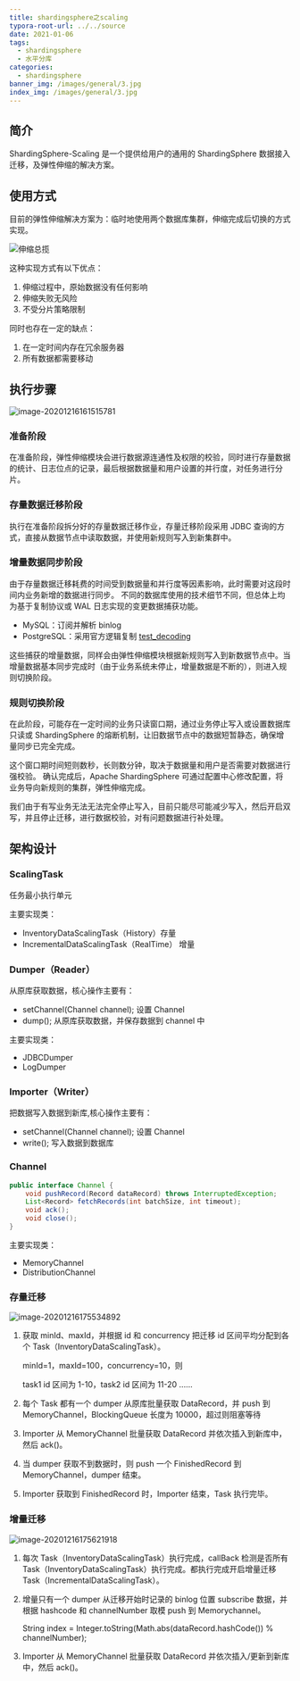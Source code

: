 ```yaml
---
title: shardingsphere之scaling
typora-root-url: ../../source
date: 2021-01-06
tags:
  - shardingsphere
  - 水平分库
categories:
  - shardingsphere
banner_img: /images/general/3.jpg
index_img: /images/general/3.jpg
---
```


## 简介

ShardingSphere-Scaling 是一个提供给用户的通用的 ShardingSphere 数据接入迁移，及弹性伸缩的解决方案。

## 使用方式

目前的弹性伸缩解决方案为：临时地使用两个数据库集群，伸缩完成后切换的方式实现。

![伸缩总揽](/images/shardingsphere-scaling-introduce/scaling-principle-overview.cn.png)

这种实现方式有以下优点：

1. 伸缩过程中，原始数据没有任何影响
2. 伸缩失败无风险
3. 不受分片策略限制

同时也存在一定的缺点：

1. 在一定时间内存在冗余服务器
2. 所有数据都需要移动

## 执行步骤

![image-20201216161515781](/images/shardingsphere-scaling-introduce/image-20201216161515781.png)

### 准备阶段

在准备阶段，弹性伸缩模块会进行数据源连通性及权限的校验，同时进行存量数据的统计、日志位点的记录，最后根据数据量和用户设置的并行度，对任务进行分片。

### 存量数据迁移阶段

执行在准备阶段拆分好的存量数据迁移作业，存量迁移阶段采用 JDBC 查询的方式，直接从数据节点中读取数据，并使用新规则写入到新集群中。

### 增量数据同步阶段

由于存量数据迁移耗费的时间受到数据量和并行度等因素影响，此时需要对这段时间内业务新增的数据进行同步。 不同的数据库使用的技术细节不同，但总体上均为基于复制协议或 WAL 日志实现的变更数据捕获功能。

- MySQL：订阅并解析 binlog
- PostgreSQL：采用官方逻辑复制 [test_decoding](https://www.postgresql.org/docs/9.4/test-decoding.html)

这些捕获的增量数据，同样会由弹性伸缩模块根据新规则写入到新数据节点中。当增量数据基本同步完成时（由于业务系统未停止，增量数据是不断的），则进入规则切换阶段。

### 规则切换阶段

在此阶段，可能存在一定时间的业务只读窗口期，通过业务停止写入或设置数据库只读或 ShardingSphere 的熔断机制，让旧数据节点中的数据短暂静态，确保增量同步已完全完成。

这个窗口期时间短则数秒，长则数分钟，取决于数据量和用户是否需要对数据进行强校验。 确认完成后，Apache ShardingSphere 可通过配置中心修改配置，将业务导向新规则的集群，弹性伸缩完成。

我们由于有写业务无法无法完全停止写入，目前只能尽可能减少写入，然后开启双写，并且停止迁移，进行数据校验，对有问题数据进行补处理。

## 架构设计

### ScalingTask

任务最小执行单元

主要实现类：

- InventoryDataScalingTask（History）存量
- IncrementalDataScalingTask（RealTime） 增量

### Dumper（Reader）

从原库获取数据，核心操作主要有：

- setChannel(Channel channel); 设置 Channel
- dump(); 从原库获取数据，并保存数据到 channel 中

主要实现类：

- JDBCDumper
- LogDumper

### Importer（Writer）

把数据写入数据到新库,核心操作主要有：

- setChannel(Channel channel); 设置 Channel
- write(); 写入数据到数据库

### Channel

```java
public interface Channel {
    void pushRecord(Record dataRecord) throws InterruptedException;
    List<Record> fetchRecords(int batchSize, int timeout);
    void ack();
    void close();
}

```

主要实现类：

- MemoryChannel
- DistributionChannel

### 存量迁移

![image-20201216175534892](/images/shardingsphere-scaling-introduce/image-20201216175534892.png)

1. 获取 minId、maxId，并根据 id 和 concurrency 把迁移 id 区间平均分配到各个 Task（InventoryDataScalingTask）。

   minId=1，maxId=100，concurrency=10，则

   task1 id 区间为 1-10，task2 id 区间为 11-20 ......

2. 每个 Task 都有一个 dumper 从原库批量获取 DataRecord，并 push 到 MemoryChannel，BlockingQueue 长度为 10000，超过则阻塞等待

3. Importer 从 MemoryChannel 批量获取 DataRecord 并依次插入到新库中，然后 ack()。

4. 当 dumper 获取不到数据时，则 push 一个 FinishedRecord 到 MemoryChannel，dumper 结束。

5. Importer 获取到 FinishedRecord 时，Importer 结束，Task 执行完毕。

### 增量迁移

![image-20201216175621918](/images/shardingsphere-scaling-introduce/image-20201216175621918.png)

1. 每次 Task（InventoryDataScalingTask）执行完成，callBack 检测是否所有 Task（InventoryDataScalingTask）执行完成。都执行完成开启增量迁移 Task（IncrementalDataScalingTask）。

2. 增量只有一个 dumper 从迁移开始时记录的 binlog 位置 subscribe 数据，并根据 hashcode 和 channelNumber 取模 push 到 Memorychannel。

   String index = Integer.toString(Math.abs(dataRecord.hashCode()) % channelNumber);

3. Importer 从 MemoryChannel 批量获取 DataRecord 并依次插入/更新到新库中，然后 ack()。
